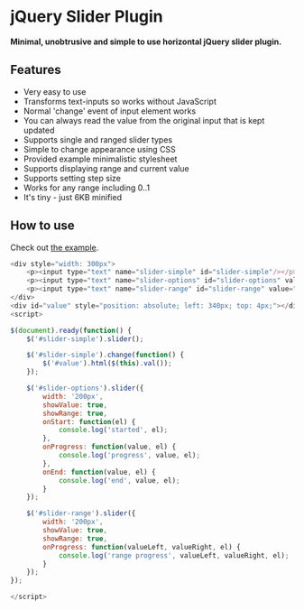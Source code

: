 jQuery Slider Plugin
====================

**Minimal, unobtrusive and simple to use horizontal jQuery slider plugin.**

Features
--------
* Very easy to use
* Transforms text-inputs so works without JavaScript
* Normal 'change' event of input element works
* You can always read the value from the original input that is kept updated
* Supports single and ranged slider types
* Simple to change appearance using CSS
* Provided example minimalistic stylesheet
* Supports displaying range and current value
* Supports setting step size
* Works for any range including 0..1
* It's tiny - just 6KB minified


How to use
----------
Check out [the example](https://github.com/kallaspriit/jquery-slider/blob/master/index.html).

```javascript
<div style="width: 300px">
	<p><input type="text" name="slider-simple" id="slider-simple"/></p>
	<p><input type="text" name="slider-options" id="slider-options" value="128" data-min="0" data-max="255" data-step="5"/></p>
	<p><input type="text" name="slider-range" id="slider-range" value="64 192" data-min="0" data-max="255"/></p>
</div>
<div id="value" style="position: absolute; left: 340px; top: 4px;"></div>
<script>

$(document).ready(function() {
	$('#slider-simple').slider();

	$('#slider-simple').change(function() {
		$('#value').html($(this).val());
	});

	$('#slider-options').slider({
		width: '200px',
		showValue: true,
		showRange: true,
		onStart: function(el) {
			console.log('started', el);
		},
		onProgress: function(value, el) {
			console.log('progress', value, el);
		},
		onEnd: function(value, el) {
			console.log('end', value, el);
		}
	});

	$('#slider-range').slider({
		width: '200px',
		showValue: true,
		showRange: true,
		onProgress: function(valueLeft, valueRight, el) {
			console.log('range progress', valueLeft, valueRight, el);
		}
	});
});

</script>
```